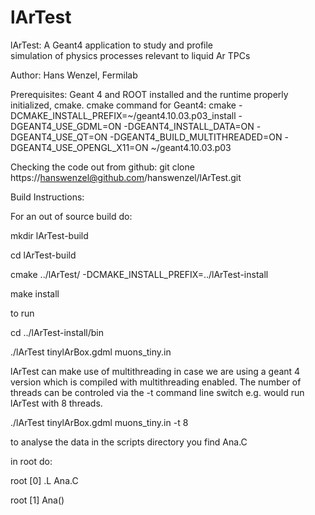 # lArTest


                                  
 lArTest: A Geant4 application to study and profile  
          simulation of physics processes relevant 
          to liquid Ar TPCs

 Author: Hans Wenzel, Fermilab


Prerequisites: Geant 4 and ROOT installed and the runtime properly initialized,  cmake. 
cmake command for Geant4:
cmake -DCMAKE_INSTALL_PREFIX=~/geant4.10.03.p03_install -DGEANT4_USE_GDML=ON -DGEANT4_INSTALL_DATA=ON  -DGEANT4_USE_QT=ON -DGEANT4_BUILD_MULTITHREADED=ON -DGEANT4_USE_OPENGL_X11=ON ~/geant4.10.03.p03

Checking the code out from github:
git clone https://hanswenzel@github.com/hanswenzel/lArTest.git

Build Instructions:


For an out of source build do:

mkdir lArTest-build

cd lArTest-build

cmake ../lArTest/ -DCMAKE_INSTALL_PREFIX=../lArTest-install

make install

to run 

cd ../lArTest-install/bin

./lArTest tinylArBox.gdml muons_tiny.in

lArTest can make use of multithreading in case we are using a geant 4 version which is compiled with multithreading enabled. The number of threads can be controled via the -t command line switch e.g. would run lArTest with 8 threads.

./lArTest tinylArBox.gdml muons_tiny.in -t 8

to analyse the data in the scripts directory you find Ana.C

in root do:

root [0] .L Ana.C

root [1] Ana()




